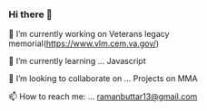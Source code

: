 ### Hi there 👋

<!--
**ramanbuttar13/ramanbuttar13** is a ✨ _special_ ✨ repository because its `README.md` (this file) appears on your GitHub profile.

Here are some ideas to get you started:
-->
🔭 I’m currently working on
Veterans legacy memorial(https://www.vlm.cem.va.gov/)

🌱 I’m currently learning ...
Javascript

👯 I’m looking to collaborate on ...
Projects on MMA

📫 How to reach me: ...
ramanbuttar13@gmail.com

